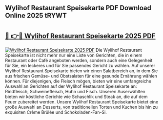 ## Wylihof Restaurant Speisekarte PDF Download Online 2025 tRYWT

# <h2><a href="http://gcdvqhl.nevu.top/?p=Wylihof+Restaurant+Speisekarte">🔗 👉🔴 Wylihof Restaurant Speisekarte 2025 PDF</a></h2>

[![Wylihof Restaurant Speisekarte 2025 PDF](https://i.imgur.com/dBaPXMq.png)](http://gcdvqhl.nevu.top/?p=Wylihof+Restaurant+Speisekarte)
Die Wylihof Restaurant Speisekarte ist nicht mehr nur eine Liste von Gerichten, die in einem Restaurant oder Café angeboten werden, sondern auch eine Gelegenheit für Sie, ein leckeres und für Sie passendes Gericht zu wählen. Auf unserer Wylihof Restaurant Speisekarte bieten wir einen Salatbereich an, in dem Sie aus frischen Gemüse- und Obstsalaten für eine gesunde Ernährung wählen können. Für diejenigen, die Fleisch mögen, bieten wir eine umfangreiche Auswahl an Gerichten auf der Wylihof Restaurant Speisekarte an: Rindfleisch, Schweinefleisch, Huhn und Fisch. Unseren Auserwählten bieten wir köstliche Gerichte wie Schaschlik und Steak an, die auf dem Feuer zubereitet werden. Unsere Wylihof Restaurant Speisekarte bietet eine große Auswahl an Desserts, von traditionellen Torten und Kuchen bis hin zu exquisiten Crème Brûlée und Schokoladen-Fan-Si.
